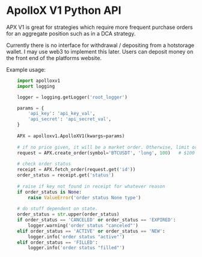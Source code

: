 # ApolloX V1 Python API

APX V1 is great for strategies which require more frequent purchase orders for an aggregate position such as in a DCA strategy.

Currently there is no interface for withdrawal / depositing from a hotstorage wallet. I may use web3 to implement this later. Users can deposit money on the front end of the platforms website.


Example usage:
```python
    import apolloxv1
    import logging

    logger = logging.getLogger('root_logger')

    params = {
    	'api_key': 'api_key_val',
        'api_secret': 'api_secret_val',
    }
    
    APX = apolloxv1.ApolloXV1(kwargs=params)
    
    # if no price given, it will be a market order. Otherwise, limit order instead.
    request = APX.create_order(symbol='BTCUSDT', 'long', 100)	# $100 USDT purchase order
    
    # check order status
    receipt = APX.fetch_order(request.get('id'))
    order_status = receipt.get('status')
    
    # raise if key not found in receipt for whatever reason
    if order_status is None:
    	raise ValueError('order status None type')
    
    # do stuff dependent on state.
    order_status = str.upper(order_status)
    if order_status == 'CANCELED' or order_status == 'EXPIRED':
    	logger.warning('order status "canceled"')
    elif order_status == 'ACTIVE' or order_status == 'NEW':
    	logger.info('order status "active"')
    elif order_status == 'FILLED':
    	logger.info('order status "filled"')
```



